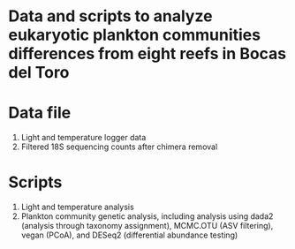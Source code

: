 # Data and scripts to analyze eukaryotic plankton communities differences from eight reefs in Bocas del Toro

# Data file
1) Light and temperature logger data
2) Filtered 18S sequencing counts after chimera removal

# Scripts
1) Light and temperature analysis
2) Plankton community genetic analysis, including analysis using dada2 (analysis through taxonomy assignment), MCMC.OTU (ASV filtering), vegan (PCoA), and DESeq2 (differential abundance testing)
